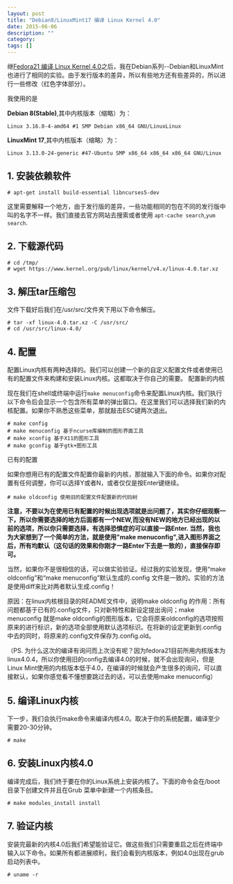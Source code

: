 ```yaml
---
layout: post
title: "Debian8/LinuxMint17 编译 Linux Kernel 4.0"
date: 2015-06-06
description: ""
category: 
tags: []
---
```


继[Fedora21 编译 Linux Kernel 4.0](http://mudongliang.github.io/2015/06/06/fedora21-compile-linux-kernel.html)之后，我在Debian系列--Debian和LinuxMint也进行了相同的实验。由于发行版本的差异，所以有些地方还有些差异的，所以进行一些修改（红色字体部分）。

我使用的是

**Debian 8(Stable)**,其中内核版本（缩略）为：

    Linux 3.16.0-4-amd64 #1 SMP Debian x86_64 GNU/LinuxLinux

**LinuxMint 17**,其中内核版本（缩略）为：

    Linux 3.13.0-24-generic #47-Ubuntu SMP x86_64 x86_64 x86_64 GNU/Linux

## 1. 安装依赖软件

    # apt-get install build-essential libncurses5-dev 

这里需要解释一个地方，由于发行版的差异，一些功能相同的包在不同的发行版中叫的名字不一样。我们直接去官方网站去搜索或者使用 `apt-cache search`,`yum search`.

## 2. 下载源代码

    # cd /tmp/
    # wget https://www.kernel.org/pub/linux/kernel/v4.x/linux-4.0.tar.xz 

## 3. 解压tar压缩包

文件下载好后我们在/usr/src/文件夹下用以下命令解压。

    # tar -xf linux-4.0.tar.xz -C /usr/src/
    # cd /usr/src/linux-4.0/

## 4. 配置

配置Linux内核有两种选择的。我们可以创建一个新的自定义配置文件或者使用已有的配置文件来构建和安装Linux内核。这都取决于你自己的需要。
配置新的内核

现在我们在shell或终端中运行`make menuconfig`命令来配置Linux内核。我们执行以下命令后会显示一个包含所有菜单的弹出窗口。在这里我们可以选择我们新的内核配置。如果你不熟悉这些菜单，那就敲击ESC键两次退出。

    # make config 
    # make menuconfig 基于ncurse库编制的图形界面工具
    # make xconfig 基于X11的图形工具
    # make gconfig 基于gtk+图形工具

已有的配置

如果你想用已有的配置文件配置你最新的内核，那就输入下面的命令。如果你对配置有任何调整，你可以选择Y或者N，或者仅仅是按Enter键继续。

    # make oldconfig 使用旧的配置文件配置新的代码树

**注意，不要以为在使用已有配置的时候出现选项就是出问题了，其实你仔细观察一下，所以你需要选择的地方后面都有一个NEW,而没有NEW的地方已经出现的以前的选项，所以你只需要选择，有选择恐惧症的可以直接一路Enter. 当然，我也为大家想到了一个简单的方法，就是使用"make menuconfig",进入图形界面之后，所有均默认（这句话的效果和你刚才一路Enter下去是一致的），直接保存即可。**

当然，如果你不是很相信的话，可以做实验验证。经过我的实验发现，使用“make oldconfig”和“make menuconfig”默认生成的.config 文件是一致的。实验的方法是使用diff来比对两者默认生成.config！

原因：在linux内核根目录的README文件中，说明make oldconfig 的作用：所有问题都基于已有的.config文件，只对新特性和新设定提出询问；make menuconfig 就是make oldconfig的图形版本，它会将原来oldconfig的选项按照原来的进行标识，新的选项全部使用默认选项标识。在将新的设定更新到.config中去的同时，将原来的.config文件保存为.config.old。

（PS. 为什么这次的编译有询问而上次没有呢？因为fedora21目前所用内核版本为linux4.0.4，所以你使用旧的config去编译4.0的时候，就不会出现询问，但是Linux Mint使用的内核版本低于4.0，在编译的时候就会产生很多的询问，可以直接默认，如果你感觉看不懂想要跳过去的话，可以去使用make menuconfig）

## 5. 编译Linux内核

下一步，我们会执行make命令来编译内核4.0。取决于你的系统配置，编译至少需要20-30分钟。

    # make

## 6. 安装Linux内核4.0

编译完成后，我们终于要在你的Linux系统上安装内核了。下面的命令会在/boot目录下创建文件并且在Grub 菜单中新建一个内核条目。

    # make modules_install install

## 7. 验证内核

安装完最新的内核4.0后我们希望能验证它。做这些我们只需要重启之后在终端中输入以下命令。如果所有都进展顺利，我们会看到内核版本，例如4.0出现在grub启动列表中。

    # uname -r
